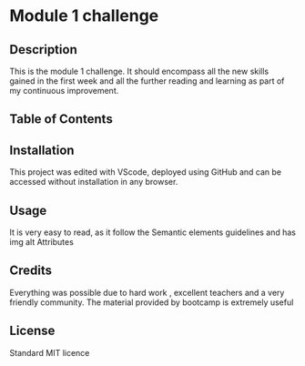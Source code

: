 # Module 1 challenge

## Description 

This is the module 1 challenge. It should encompass all the new skills gained in the first week and all the further reading and learning as part of my continuous improvement.

## Table of Contents 

## Installation

This project was edited with VScode, deployed using GitHub and can be accessed without installation in any browser.

## Usage 

It is very easy to read, as it follow the Semantic elements guidelines and has img alt Attributes

## Credits

Everything was possible due to hard work , excellent teachers and a very friendly community. The material provided by bootcamp is extremely useful

## License

Standard MIT licence